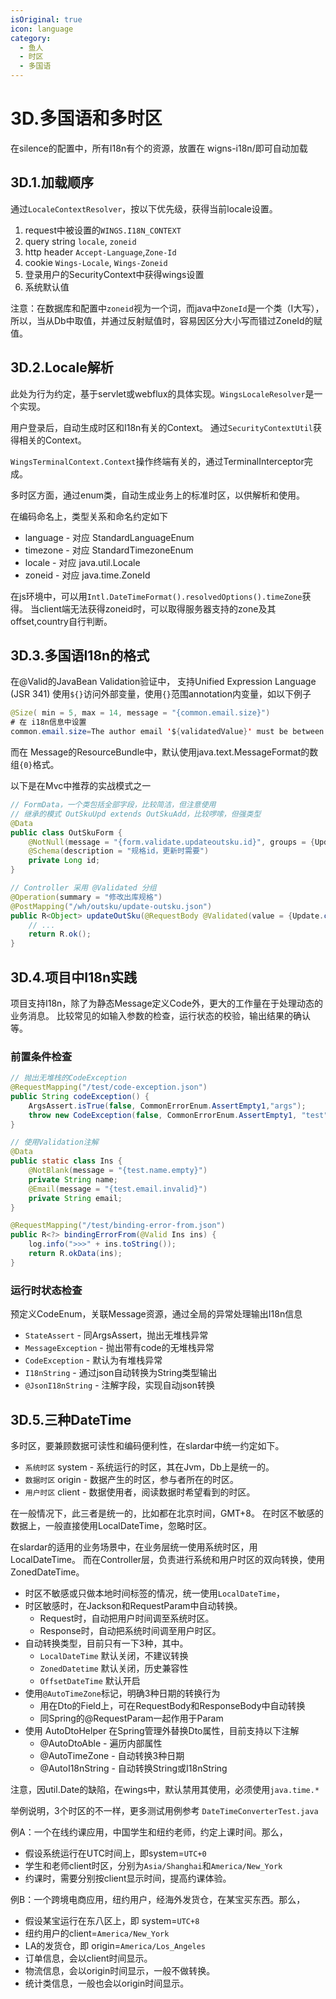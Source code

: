 ```yaml
---
isOriginal: true
icon: language
category:
  - 鱼人
  - 时区
  - 多国语
---
```


# 3D.多国语和多时区

在silence的配置中，所有I18n有个的资源，放置在 wigns-i18n/即可自动加载

## 3D.1.加载顺序

通过`LocaleContextResolver`，按以下优先级，获得当前locale设置。

1. request中被设置的`WINGS.I18N_CONTEXT`
2. query string `locale`, `zoneid`
3. http header `Accept-Language`,`Zone-Id`
4. cookie `Wings-Locale`, `Wings-Zoneid`
5. 登录用户的SecurityContext中获得wings设置
6. 系统默认值

注意：在数据库和配置中`zoneid`视为一个词，而java中`ZoneId`是一个类（I大写），
所以，当从Db中取值，并通过反射赋值时，容易因区分大小写而错过ZoneId的赋值。

## 3D.2.Locale解析

此处为行为约定，基于servlet或webflux的具体实现。`WingsLocaleResolver`是一个实现。

用户登录后，自动生成时区和I18n有关的Context。 通过`SecurityContextUtil`获得相关的Context。

`WingsTerminalContext.Context`操作终端有关的，通过TerminalInterceptor完成。

多时区方面，通过enum类，自动生成业务上的标准时区，以供解析和使用。

在编码命名上，类型关系和命名约定如下

* language - 对应 StandardLanguageEnum
* timezone - 对应 StandardTimezoneEnum
* locale - 对应 java.util.Locale
* zoneid - 对应 java.time.ZoneId

在js环境中，可以用`Intl.DateTimeFormat().resolvedOptions().timeZone`获得。
当client端无法获得zoneid时，可以取得服务器支持的zone及其offset,country自行判断。

## 3D.3.多国语I18n的格式

在@Valid的JavaBean Validation验证中， 支持Unified Expression Language (JSR 341)
使用`${}`访问外部变量，使用`{}`范围annotation内变量，如以下例子

```java
@Size( min = 5, max = 14, message = "{common.email.size}")
# 在 i18n信息中设置
common.email.size=The author email '${validatedValue}' must be between {min} and {max} characters long
```

而在 Message的ResourceBundle中，默认使用java.text.MessageFormat的数组`{0}`格式。

以下是在Mvc中推荐的实战模式之一
```java
// FormData，一个类包括全部字段，比较简洁，但注意使用
// 继承的模式 OutSkuUpd extends OutSkuAdd，比较啰嗦，但强类型
@Data
public class OutSkuForm {
    @NotNull(message = "{form.validate.updateoutsku.id}", groups = {Update.class})
    @Schema(description = "规格id，更新时需要")
    private Long id;
}

// Controller 采用 @Validated 分组
@Operation(summary = "修改出库规格")
@PostMapping("/wh/outsku/update-outsku.json")
public R<Object> updateOutSku(@RequestBody @Validated(value = {Update.class}) OutSkuForm ins) {
    // ...
    return R.ok();
}
```

## 3D.4.项目中I18n实践

项目支持I18n，除了为静态Message定义Code外，更大的工作量在于处理动态的业务消息。
比较常见的如输入参数的检查，运行状态的校验，输出结果的确认等。

### 前置条件检查

```java
// 抛出无堆栈的CodeException
@RequestMapping("/test/code-exception.json")
public String codeException() {
    ArgsAssert.isTrue(false, CommonErrorEnum.AssertEmpty1,"args");
    throw new CodeException(false, CommonErrorEnum.AssertEmpty1, "test");
}

// 使用Validation注解
@Data
public static class Ins {
    @NotBlank(message = "{test.name.empty}")
    private String name;
    @Email(message = "{test.email.invalid}")
    private String email;
}

@RequestMapping("/test/binding-error-from.json")
public R<?> bindingErrorFrom(@Valid Ins ins) {
    log.info(">>>" + ins.toString());
    return R.okData(ins);
}
```

### 运行时状态检查

预定义CodeEnum，关联Message资源，通过全局的异常处理输出I18n信息

* `StateAssert` - 同ArgsAssert，抛出无堆栈异常
* `MessageException` - 抛出带有code的无堆栈异常
* `CodeException` - 默认为有堆栈异常
* `I18nString` - 通过json自动转换为String类型输出
* `@JsonI18nString` - 注解字段，实现自动json转换

## 3D.5.三种DateTime

多时区，要兼顾数据可读性和编码便利性，在slardar中统一约定如下。

* `系统时区` system - 系统运行的时区，其在Jvm，Db上是统一的。
* `数据时区` origin - 数据产生的时区，参与者所在的时区。
* `用户时区` client - 数据使用者，阅读数据时希望看到的时区。

在一般情况下，此三者是统一的，比如都在北京时间，GMT+8。
在时区不敏感的数据上，一般直接使用LocalDateTime，忽略时区。

在slardar的适用的业务场景中，在业务层统一使用系统时区，用LocalDateTime。
而在Controller层，负责进行系统和用户时区的双向转换，使用ZonedDateTime。

* 时区不敏感或只做本地时间标签的情况，统一使用`LocalDateTime`，
* 时区敏感时，在Jackson和RequestParam中自动转换。
  - Request时，自动把用户时间调至系统时区。
  - Response时，自动把系统时间调至用户时区。
* 自动转换类型，目前只有一下3种，其中。
  - `LocalDateTime` 默认关闭，不建议转换
  - `ZonedDatetime` 默认关闭，历史兼容性
  - `OffsetDateTime` 默认开启
* 使用`@AutoTimeZone`标记，明确3种日期的转换行为
  - 用在Dto的Field上，可在RequestBody和ResponseBody中自动转换
  - 同Spring的@RequestParam一起作用于Param
* 使用 AutoDtoHelper 在Spring管理外替换Dto属性，目前支持以下注解
  - @AutoDtoAble - 遍历内部属性
  - @AutoTimeZone - 自动转换3种日期
  - @AutoI18nString - 自动转换String或I18nString


注意，因util.Date的缺陷，在wings中，默认禁用其使用，必须使用`java.time.*`

举例说明，3个时区的不一样，更多测试用例参考 `DateTimeConverterTest.java`

例A：一个在线约课应用，中国学生和纽约老师，约定上课时间。那么，

* 假设系统运行在UTC时间上，即system=`UTC+0`
* 学生和老师client时区，分别为`Asia/Shanghai`和`America/New_York`
* 约课时，需要分别按client显示时间，提高约课体验。

例B：一个跨境电商应用，纽约用户，经海外发货仓，在某宝买东西。那么，

* 假设某宝运行在东八区上，即 system=`UTC+8`
* 纽约用户的client=`America/New_York`
* LA的发货仓，即 origin=`America/Los_Angeles`
* 订单信息，会以client时间显示。
* 物流信息，会以origin时间显示，一般不做转换。
* 统计类信息，一般也会以origin时间显示。
